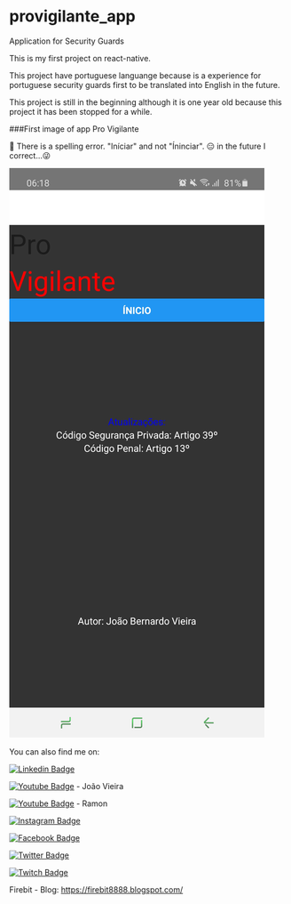 # provigilante_app

Application for Security Guards


This is my first project on react-native.

This project have portuguese languange because is a experience for portuguese security guards first to be translated into English in the future.

This project is still in the beginning although it is one year old because this project it has been stopped for a while.

###First image of app Pro Vigilante

🤫 There is a spelling error. "Iníciar" and not "Íninciar". 😑 in the future I correct...😜

![Início](https://github.com/Firebit888/provigilante_app/blob/main/image_of_app/Screenshot_20201015-061859_pro%20vigilante%20app.jpg)

You can also find me on:

[![Linkedin Badge](https://img.shields.io/badge/linkedin-%230077B5.svg?&style=for-the-badge&logo=linkedin&logoColor=white)](https://www.linkedin.com/in/jo%C3%A3o-vieira-7570a4a5/)

[![Youtube Badge](https://img.shields.io/badge/youtube-%23FF0000.svg?&style=for-the-badge&logo=youtube&logoColor=white)](https://www.youtube.com/channel/UCfwURphwJUaKukPNuQcxAIg) - João Vieira

[![Youtube Badge](https://img.shields.io/badge/youtube-%23FF0000.svg?&style=for-the-badge&logo=youtube&logoColor=white)](https://www.youtube.com/channel/UC85eIv8x3Y6ZTbquT0mHgbA) - Ramon

[![Instagram Badge](https://img.shields.io/badge/instagram-%23E4405F.svg?&style=for-the-badge&logo=instagram&logoColor=white)](https://www.instagram.com/j.bernas.bernardo/?hl=pt)

[![Facebook Badge](https://img.shields.io/badge/facebook-%231877F2.svg?&style=for-the-badge&logo=facebook&logoColor=white)](https://www.facebook.com/j.bernas.bernardo/)

[![Twitter Badge](https://img.shields.io/badge/twitter-%231DA1F2.svg?&style=for-the-badge&logo=twitter&logoColor=white)](https://twitter.com/Bjva888)

[![Twitch Badge](https://img.shields.io/badge/twitch-%239146FF.svg?&style=for-the-badge&logo=twitch&logoColor=white)](https://www.twitch.tv/bernasjb888)

Firebit - Blog: https://firebit8888.blogspot.com/
